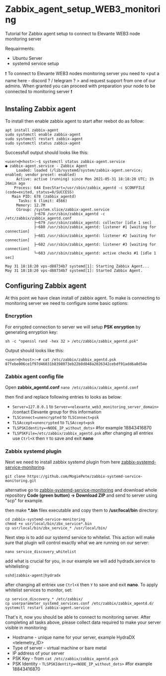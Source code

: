 # Zabbix_agent_setup_WEB3_monitoring
Tutorial for Zabbix agent setup to connect to Elevante WEB3 node monitoring server


Requairments:
  * Ubuntu Server
  * systemd service setup
  
:heavy_exclamation_mark: To connect to Elevante WEB3 nodes monitoring server you need to <put a name here - discord ? / telegram ? > and request support from one of our admins. When granted you can proceed with preparation your node to be connected to monitoring server :heavy_exclamation_mark:

## Instaling Zabbix agent

To install then enable zabbix agent to start after reebot do as follow:
```
apt install zabbix-agent
sudo systemctl enable zabbix-agent
sudo systemctl restart zabbix-agent
sudo systemctl status zabbix-agent
```

Successfull output should looks like this:
```
<user>@<host>:~$ systemctl status zabbix-agent.service
● zabbix-agent.service - Zabbix Agent
     Loaded: loaded (/lib/systemd/system/zabbix-agent.service; enabled; vendor preset: enabled)
     Active: active (running) since Mon 2021-05-31 18:18:20 UTC; 1h 26min ago
    Process: 644 ExecStart=/usr/sbin/zabbix_agentd -c $CONFFILE (code=exited, status=0/SUCCESS)
   Main PID: 678 (zabbix_agentd)
      Tasks: 6 (limit: 4566)
     Memory: 12.7M
     CGroup: /system.slice/zabbix-agent.service
             ├─678 /usr/sbin/zabbix_agentd -c /etc/zabbix/zabbix_agentd.conf
             ├─679 /usr/sbin/zabbix_agentd: collector [idle 1 sec]
             ├─680 /usr/sbin/zabbix_agentd: listener #1 [waiting for connection]
             ├─681 /usr/sbin/zabbix_agentd: listener #2 [waiting for connection]
             ├─682 /usr/sbin/zabbix_agentd: listener #3 [waiting for connection]
             └─683 /usr/sbin/zabbix_agentd: active checks #1 [idle 1 sec]

May 31 18:18:20 vps-d88734b7 systemd[1]: Starting Zabbix Agent...
May 31 18:18:20 vps-d88734b7 systemd[1]: Started Zabbix Agent.
```

## Configuring Zabbix agent

At this point we have clean install of zabbix agent. To make is connecting to monitoring server we need to configure some basic options:

### Encryption

For enrypted connection to server we will setup **PSK enryption** by generating enryption key:
```
sh -c "openssl rand -hex 32 > /etc/zabbix/zabbix_agentd.psk"
```

Output should looks like this:
```
<user>@<host>:~# cat /etc/zabbix/zabbix_agentd.psk
87febe006ce1f97d46031b8398073eb22b8d048a2026342cebdf91add6a8d54e 
```

### Zabbix agent config file

Open **zabbix_agentd.conf** 
```nano /etc/zabbix/zabbix_agentd.conf```

then find and replace following entries to looks as below:
  * `Server=127.0.0.1` to `Server=<elevante_web3_monitoring_server_domain>` /contact Elevante group for this information
  * `TLSConnect=unencrypted` to `TLSConnect=psk`
  * `TLSAccept=unencrypted` to `TLSAccept=psk`
  * `TLSPSKIdentity=<NODE_IP_without_dots>` #for example 18843416870
  * `TLSPSKFile=/etc/zabbix/zabbix_agentd.psk`
after changing all entriex use `Ctrl+X` then `Y` to save and exit **nano**

### Zabbix systemd plugin

Next we need to install zabbix systemd plugin from here [zabbix-systemd-service-monitoring](https://github.com/MogiePete/zabbix-systemd-service-monitoring).

```git clone https://github.com/MogiePete/zabbix-systemd-service-monitoring.git```

alternative go to [zabbix-systemd-service-monitoring](https://github.com/MogiePete/zabbix-systemd-service-monitoring) and download whole repository
**Code (green button) -> Download ZIP** and send to server using "scp" for example.

then make __*.bin__ filex executable and copy them to **/usr/local/bin** directory:
```
cd zabbix-systemd-service-monitoring
chmod +x usr/local/bin/zbx_service*.bin
cp usr/local/bin/zbx_service_* /usr/local/bin/
```

Next step is to add our systemd service to whitelist. This action will make sure that plugin will control exactly what we are running on our server:

```nano service_discovery_whitelist```

add what is crucial for you, in our example we will add hydradx.service to whitelisting:

```sshd|zabbix-agent|hydradx```

after changing all entriex use `Ctrl+X` then `Y` to save and exit **nano**. To apply whitelist services to monitor, set:

```
cp service_discovery_* /etc/zabbix/
cp userparameter_systemd_services.conf /etc/zabbix/zabbix_agentd.d/
systemctl restart zabbix-agent.service
```

That's it, now you should be able to connect to monitoring server. After completing all tasks above, please collect data required to make your server visible in monitoring:
  * Hostname - unique name for your server, example HydraDX <telemetry_ID>
  * Type of server - virtual machine or bare metal
  * IP address of your server
  * PSK Key - from `cat /etc/zabbix/zabbix_agentd.psk`
  * PSK Identity - `TLSPSKIdentity=<NODE_IP_without_dots>` #for example 18843416870


